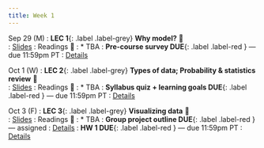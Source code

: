 ```yaml
---
title: Week 1 
---
```



Sep 29 (M)
: **LEC 1**{: .label .label-grey} **Why model?** 🎥  
    : [Slides](.)
: Readings 📖
: * TBA
: **Pre-course survey DUE**{: .label .label-red } — due 11:59pm PT
: [Details](.)

Oct 1 (W)
: **LEC 2**{: .label .label-grey} **Types of data; Probability & statistics review** 🎥  
    : [Slides](.)
: Readings 📖
: * TBA
: **Syllabus quiz + learning goals DUE**{: .label .label-red } — due 11:59pm PT
: [Details](.)

Oct 3 (F)
: **LEC 3**{: .label .label-grey} **Visualizing data** 🎥  
    : [Slides](.)
: Readings 📖
: * TBA
: **Group project outline DUE**{: .label .label-red } — assigned
: [Details](.)
: **HW 1 DUE**{: .label .label-red } — due 11:59pm PT
: [Details](.)